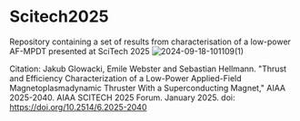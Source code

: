 # Scitech2025
Repository containing a set of results from characterisation of a low-power AF-MPDT presented at SciTech 2025
![2024-09-18-101109(1)](https://github.com/user-attachments/assets/0c9795f9-e484-472b-a6f2-73121add2c97)

Citation:
Jakub Glowacki, Emile Webster and Sebastian Hellmann. "Thrust and Efficiency Characterization of a Low-Power Applied-Field Magnetoplasmadynamic Thruster With a Superconducting Magnet," AIAA 2025-2040. AIAA SCITECH 2025 Forum. January 2025. doi: https://doi.org/10.2514/6.2025-2040
